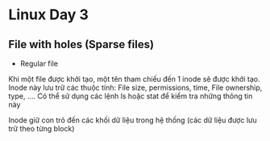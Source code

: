 # Linux Day 3 #

## File with holes (Sparse files) #

- Regular file

Khi một file được khởi tạo, một tên tham chiếu đến 1 inode sẽ được khởi tạo. Inode này lưu trữ các thuộc tính: File size, permissions, time, File ownership, type, .... 
Có thể sử dụng các lệnh ls hoặc stat để kiểm tra những thông tin này

Inode giữ con trỏ  đến các khối dữ liệu trong hệ thống (các dữ liệu được lưu trữ theo từng block)
